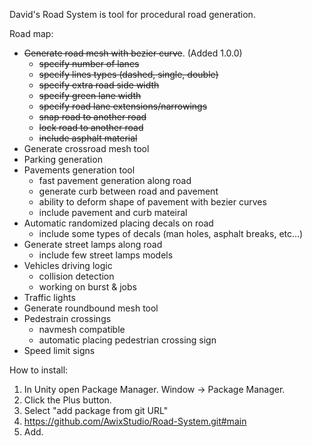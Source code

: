 David's Road System is tool for procedural road generation.

Road map:

- ~~Generate road mesh with bezier curve~~. (Added 1.0.0)
  - ~~specify number of lanes~~
  - ~~specify lines types (dashed, single, double)~~
  - ~~specify extra road side width~~
  - ~~specify green lane width~~
  - ~~specify road lane extensions/narrowings~~
  - ~~snap road to another road~~
  - ~~lock road to another road~~
  - ~~include asphalt material~~
- Generate crossroad mesh tool
- Parking generation 
- Pavements generation tool
  - fast pavement generation along road
  - generate curb between road and pavement
  - ability to deform shape of pavement with bezier curves
  - include pavement and curb mateiral
- Automatic randomized placing decals on road
  - include some types of decals (man holes, asphalt breaks, etc...)
- Generate street lamps along road
   - include few street lamps models
- Vehicles driving logic
   - collision detection
   - working on burst & jobs
- Traffic lights
- Generate roundbound mesh tool
- Pedestrain crossings
  - navmesh compatible
  - automatic placing pedestrian crossing sign
- Speed limit signs


How to install:
1. In Unity open Package Manager. Window -> Package Manager.
2. Click the Plus button.
3. Select "add package from git URL"
4. https://github.com/AwixStudio/Road-System.git#main
5. Add.
